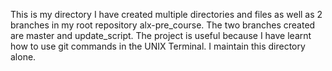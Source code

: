This is my directory
I have created multiple directories and files as well as 2 branches in my root repository alx-pre_course.
The two branches created are master and update_script.
The project is useful because I have learnt how to use git commands in the UNIX Terminal.
I maintain this directory alone. 
